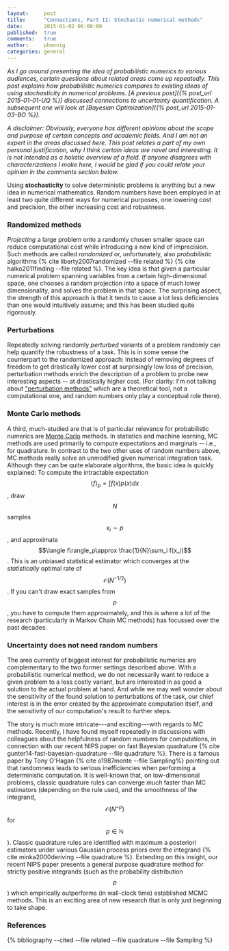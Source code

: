 ```yaml
---
layout:     post
title:      "Connections, Part II: Stochastic numerical methods"
date:       2015-01-02 06:00:00
published:  true
comments:   true
author:     phennig
categories: general
---
```


*As I go around presenting the idea of probabilistic numerics to various
 audiences, certain questions about related areas come up repeatedly. This post
 explains how probabilistic numerics compares to existing ideas of using
 stochasticity in numerical problems. [A previous post]({% post_url 2015-01-01-UQ %}) discussed connections to
 uncertainty quantification. A subsequent one will look at
 [Bayesian Optimization]({% post_url 2015-01-03-BO %}).*

*A disclaimer: Obviously, everyone has different opinions about the scope and
 purpose of certain concepts and academic fields. And I am not an expert in the
 areas discussed here. This post relates a part of my own personal
 justification, why I think certain ideas are novel and interesting. It is not
 intended as a holistic overview of a field. If anyone disagrees with
 characterizations I make here, I would be glad if you could relate your
 opinion in the comments section below.*

Using **stochasticity** to solve deterministic problems is anything but a new idea
in numerical mathematics. Random numbers have been employed in at least two quite different
ways for numerical purposes, one lowering cost and precision, the other
increasing cost and robustness.

### Randomized methods 

*Projecting* a large problem onto a randomly chosen smaller space can reduce
computational cost while introducing a new kind of imprecision. Such methods
are called *randomized* or, unfortunately, also *probabilistic* algorithms
{% cite liberty2007randomized --file related %}
{% cite halko2011finding --file related %}.
The key idea is that given a particular numerical problem spanning
variables from a certain high-dimensional space, one chooses a random
projection into a space of much lower dimensionality, and solves the problem in
that space. The surprising aspect, the strength of this approach is that it tends to cause a
lot less deficiencies than one would intuitively assume; and this has been
studied quite rigorously.

### Perturbations ###

Repeatedly solving randomly *perturbed* variants of a problem randomly can help
quantify the robustness of a task. This is in some sense the counterpart to the
randomized approach: Instead of removing degrees of freedom to get drastically
lower cost at surprisingly low loss of precision, perturbation methods enrich
the description of a problem to probe new interesting aspects -- at drastically
higher cost. (For clarity: I'm not talking about
["perturbation methods"](http://en.wikipedia.org/wiki/Perturbation_theory)
which are a theoretical tool, not a computational one, and random numbers only
play a conceptual role there).

### Monte Carlo methods ###

A third, much-studied are that is of particular relevance for probabilistic
numerics are [Monte Carlo](http://en.wikipedia.org/wiki/Monte_Carlo_method)
methods. In statistics and machine learning, MC methods are used primarily to
compute expectations and marginals -- i.e., for quadrature. In contrast to the
two other uses of random numbers above, MC methods really solve an unmodified
given numerical integration task. Although they can be quite elaborate
algorithms, the basic idea is quickly explained: To compute the intractable
expectation $$\langle f\rangle_p= \int f(x) p(x) dx$$, draw $$N$$ samples
$$x_i\sim p$$, and approximate $$\langle f\rangle_p\approx \frac{1}{N}\sum_i
f(x_i)$$. This is an unbiased statistical estimator which converges at the
*statistically* optimal rate of $$\mathcal{O}(N^{-1/2})$$. If you can't draw
exact samples from $$p$$, you have to compute them approximately, and this is
where a lot of the research (particularly in Markov Chain MC methods) has
focussed over the past decades.

### Uncertainty does not need random numbers ###

The area currently of biggest interest for probabilistic numerics are
complementary to the two former settings described above. With a probabilistic
numerical method, we do not necessarily want to reduce a given problem to a
less costly variant, but are interested in as good a solution to the actual
problem at hand. And while we may well wonder about the sensitivity of the
found solution to perturbations of the task, our chief interest is in the error
created by the approximate computation itself, and the sensitivity of our
computation's result to further steps.

The story is much more intricate---and exciting---with regards to MC
methods. Recently, I have found myself repeatedly in discussions with
colleagues about the helpfulness of random numbers for computations, in
connection with our recent NIPS paper on fast Bayesian quadrature
{% cite gunter14-fast-bayesian-quadrature --file quadrature %}. There is a famous paper
by Tony O'Hagan {% cite o1987monte --file Sampling%} pointing out that
randomness leads to serious inefficiencies when performing a deterministic
computation. It is well-known that, on low-dimensional problems, classic
quadrature rules can converge *much* faster than MC estimators (depending on
the rule used, and the  smoothness of the integrand, $$\mathcal{O}(N^{-p})$$
for $$p\in\mathbb{N}$$). Classic quadrature rules are identified with maximum a
posteriori estimators under various Gaussian process priors over the integrand
{% cite minka2000deriving --file quadrature %}. Extending on this insight, our
recent NIPS paper presents a general purpose quadrature method for strictly
positive integrands (such as the probability distribution $$p$$) which
empirically outperforms (in wall-clock time) established MCMC methods. This is
an exciting area of new research that is only just beginning to take shape.

### References ###

{% bibliography --cited --file related --file quadrature --file Sampling %}
